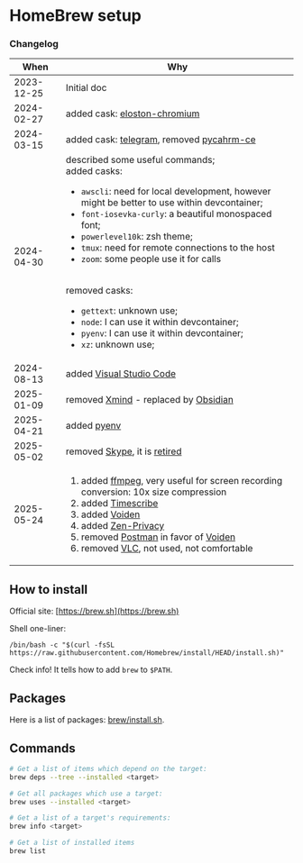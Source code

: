 # HomeBrew setup


### Changelog

| When        | Why                                                           |
|-------------|---------------------------------------------------------------|
| 2023-12-25  | Initial doc                                                   |
| 2024-02-27  | added cask: [eloston-chromium](https://github.com/ungoogled-software/ungoogled-chromium) |
| 2024-03-15  | added cask: [telegram](https://macos.telegram.org/), removed [pycahrm-ce](https://www.jetbrains.com/pycharm/) |
| 2024-04-30  | described some useful commands;<br>added casks:<ul><li>`awscli`: need for local development, however might be better to use within devcontainer;</li><li>`font-iosevka-curly`: a beautiful monospaced font;</li><li>`powerlevel10k`: zsh theme;</li><li>`tmux`: need for remote connections to the host</li><li>`zoom`: some people use it for calls</li></ul><br>removed casks:<ul><li>`gettext`: unknown use;</li><li>`node`: I can use it within devcontainer;</li><li>`pyenv`: I can use it within devcontainer;</li><li>`xz`: unknown use;</li></ul> |
| 2024-08-13  | added [Visual Studio Code](https://code.visualstudio.com) |
| 2025-01-09  | removed [Xmind](https://xmind.app) - replaced by [Obsidian](https://obsidian.md) |
| 2025-04-21  | added [pyenv](https://github.com/pyenv/pyenv) |
| 2025-05-02  | removed [Skype](https://www.skype.com/en/), it is [retired](https://support.microsoft.com/en-us/skype/skype-is-retiring-in-may-2025-what-you-need-to-know-2a7d2501-427f-485e-8be0-2068a9f90472) |
| 2025-05-24  | <ol><li>added [ffmpeg](https://www.ffmpeg.org), very useful for screen recording conversion: 10x size compression</li><li>added [Timescribe](https://timescribe.app)</li><li>added [Voiden](https://voiden.md)</li><li>added [Zen-Privacy](https://zenprivacy.net)</li><li>removed [Postman](https://www.postman.com) in favor of [Voiden](https://voiden.md)</li><li>removed [VLC](https://www.videolan.org), not used, not comfortable</li></ol> |

## How to install

Official site: [https://brew.sh](https://brew.sh)

Shell one-liner:

```shell
/bin/bash -c "$(curl -fsSL https://raw.githubusercontent.com/Homebrew/install/HEAD/install.sh)"
```

Check info! It tells how to add `brew` to `$PATH`.


## Packages

Here is a list of packages: [brew/install.sh](install.sh).

## Commands

```bash
# Get a list of items which depend on the target:
brew deps --tree --installed <target>

# Get all packages which use a target:
brew uses --installed <target>

# Get a list of a target's requirements:
brew info <target>

# Get a list of installed items
brew list
```
